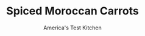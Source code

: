 ---
layout: ../../layouts/MarkdownPostLayout.astro
title: Spiced Moroccan Carrots
author: America's Test Kitchen
pubDate: 2023-03-15
description: "Roasting is one of the best approaches to maximize the sweet, earthy flavor of carrots. But whats the best approach to roasting carrots?"
image_url: https://res.cloudinary.com/hksqkdlah/image/upload/ar_1:1,c_fill,dpr_2.0,f_auto,fl_lossy.progressive.strip_profile,g_faces:auto,q_auto:low,w_344/4784_sfs-roastedcarrots
tags: ["Side Dishes","African","Vegetables","Cook's Country TV"]
calories: 537
protein: 1
carbohydrates: 13
fats: 
fiber: 3
ingredients: ["1 1/2 pounds, medium carrots, peeled and cut into 2 by 1/2-inch pieces","2 tablespoons, unsalted butter, melted","1 tablespoon, dark brown sugar","1/2 teaspoon, table salt","1/2 teaspoon, ground black pepper","2 tablespoons, orange juice","1/4 teaspoon, ground cumin","1/8 teaspoon, ground cinnamon","1/8 teaspoon, cayenne pepper"]
serves: 6
time: ""
instructions: ["Adjust oven rack to middle position and heat oven to 475 degrees. Heat rimmed baking sheet in oven for 10 minutes.","Toss carrots, melted butter, sugar, salt, and pepper in medium bowl until thoroughly combined. Remove pan from oven and place carrots in single layer on hot baking sheet. Roast until carrots are beginning to brown on bottom, about 15 minutes.","Combine orange juice, cumin, cinnamon, and cayenne pepper in bowl.","Remove pan from oven, add spice mixture and toss carrots to redistribute, and continue to roast until tender and deep amber in color, about 3 minutes. Serve."]
nutrition: ["381 mg Potassium","42 mg Phosphorus","42 mg Calcium","15 mg Magnesium","273 mg Sodium","4 g Fat","1 mg Niacin (B3)","1 g Monounsaturated","9 mg Vitamin C","10 mg Cholesterol","2 g Saturated","3 g Fiber","23 µg Folate (food)","7 g Sugars","15 µg Vitamin K","105 g Water","13 g Carbs","23 µg Folate equivalent (total)","1 g Protein","980 µg Vitamin A","89 kcal Energy","1 g Sugars, added","537 calories"]
notes: "If the carrots have very narrow tips, trim the thin ends; they scorch easily."
---